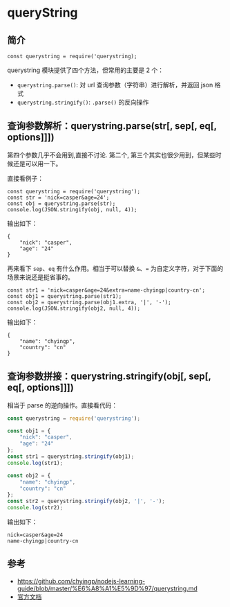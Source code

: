 # queryString

## 简介

```
const querystring = require('querystring);
```

querystring 模块提供了四个方法，但常用的主要是 2 个：

+   `querystring.parse()`: 对 url 查询参数（字符串）进行解析，并返回 json 格式
+   `querystring.stringify()`: `.parse()` 的反向操作

## 查询参数解析：querystring.parse(str[, sep[, eq[, options]]])

第四个参数几乎不会用到,直接不讨论. 第二个, 第三个其实也很少用到，但某些时候还是可以用一下。

直接看例子：

```
const querystring = require('querystring');
const str = 'nick=casper&age=24';
const obj = querystring.parse(str);
console.log(JSON.stringify(obj, null, 4));
```

输出如下：

```
{
    "nick": "casper",
    "age": "24"
}
```

再来看下 `sep`、`eq` 有什么作用。相当于可以替换 `&`、`=` 为自定义字符，对于下面的场景来说还是挺省事的。

```
const str1 = 'nick=casper&age=24&extra=name-chyingp|country-cn';
const obj1 = querystring.parse(str1);
const obj2 = querystring.parse(obj1.extra, '|', '-');
console.log(JSON.stringify(obj2, null, 4));
```

输出如下：

```
{
    "name": "chyingp",
    "country": "cn"
}
```

## 查询参数拼接：querystring.stringify(obj[, sep[, eq[, options]]])

相当于 parse 的逆向操作。直接看代码：

```javascript
const querystring = require('querystring');

const obj1 = {
    "nick": "casper",
    "age": "24"
};
const str1 = querystring.stringify(obj1);
console.log(str1);

const obj2 = {
    "name": "chyingp",
    "country": "cn"
};
const str2 = querystring.stringify(obj2, '|', '-');
console.log(str2);
```

输出如下：

```
nick=casper&age=24
name-chyingp|country-cn
```

## 参考

+   https://github.com/chyingp/nodejs-learning-guide/blob/master/%E6%A8%A1%E5%9D%97/querystring.md
+   [官方文档](https://nodejs.org/api/querystring.html)
